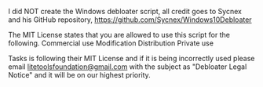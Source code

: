 ﻿I did NOT create the Windows debloater script, all credit goes to Sycnex and his GitHub repository, https://github.com/Sycnex/Windows10Debloater

The MIT License states that you are allowed to use this script for the following.
 Commercial use
 Modification
 Distribution
 Private use

Tasks is following their MIT License and if it is being incorrectly used please email litetoolsfoundation@gmail.com with the subject as "Debloater Legal Notice" and it will be 
on our highest priority.
